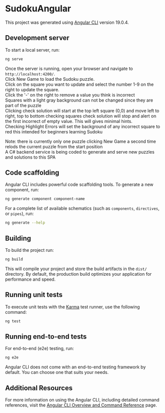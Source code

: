 # SudokuAngular

This project was generated using [Angular CLI](https://github.com/angular/angular-cli) version 19.0.4.

## Development server

To start a local server, run:

```bash
ng serve
```

Once the server is running, open your browser and navigate to `http://localhost:4200/`.<br>
Click New Game to load the Sudoku puzzle.<br>
Click on the square you want to update and select the number 1-9 on the right to update the square.<br>
Click the '-' on the right to remove a value you think is incorrect<br>
Squares with a light gray background can not be changed since they are part of the puzzle<br>
Clicking check solution will start at the top left square (0,0) and move left to right, top to bottom checking squares
check solution will stop and alert on the first incorrect of empty value. This will gives minimal hints.<br>
Checking Highlight Errors will set the background of any incorrect square to red this intended for beginners learning Sudoku<br>

Note: there is currently only one puzzle clicking New Game a second time relods the current puzzle from the start position<br>
A C# backend service is being coded to generate and serve new puzzles and solutions to this SPA<br>

## Code scaffolding

Angular CLI includes powerful code scaffolding tools. To generate a new component, run:

```bash
ng generate component component-name
```

For a complete list of available schematics (such as `components`, `directives`, or `pipes`), run:

```bash
ng generate --help
```

## Building

To build the project run:

```bash
ng build
```

This will compile your project and store the build artifacts in the `dist/` directory. By default, the production build optimizes your application for performance and speed.

## Running unit tests

To execute unit tests with the [Karma](https://karma-runner.github.io) test runner, use the following command:

```bash
ng test
```

## Running end-to-end tests

For end-to-end (e2e) testing, run:

```bash
ng e2e
```

Angular CLI does not come with an end-to-end testing framework by default. You can choose one that suits your needs.

## Additional Resources

For more information on using the Angular CLI, including detailed command references, visit the [Angular CLI Overview and Command Reference](https://angular.dev/tools/cli) page.
